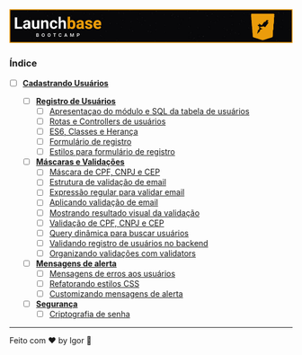 <div style="text-align: center;">
  <a href="#">
    <img alt="LaunchBase" src="../../.github/logo.jpg"/>
  </a>
</div>

### **Índice**

- [ ] [**Cadastrando Usuários**](#)

  - [ ] [**Registro de Usuários**](#)
    - [ ] [Apresentaçao do módulo e SQL da tabela de usuários](#)
    - [ ] [Rotas e Controllers de usuários](#)
    - [ ] [ES6, Classes e Herança](#)
    - [ ] [Formulário de registro](#)
    - [ ] [Estilos para formulário de registro](#)

  - [ ] [**Máscaras e Validações**](#)
    - [ ] [Máscara de CPF, CNPJ e CEP](#)
    - [ ] [Estrutura de validação de email](#)
    - [ ] [Expressão regular para validar email](#)
    - [ ] [Aplicando validação de email](#)
    - [ ] [Mostrando resultado visual da validação](#)
    - [ ] [Validação de CPF, CNPJ e CEP](#)
    - [ ] [Query dinâmica para buscar usuários](#)
    - [ ] [Validando registro de usuários no backend](#)
    - [ ] [Organizando validações com validators](#)

  - [ ] [**Mensagens de alerta**](#)
    - [ ] [Mensagens de erros aos usuários](#)
    - [ ] [Refatorando estilos CSS](#)
    - [ ] [Customizando mensagens de alerta](#)

  - [ ] [**Segurança**](#)
    - [ ] [Criptografia de senha](#)

---

Feito com ❤ by Igor 🖖